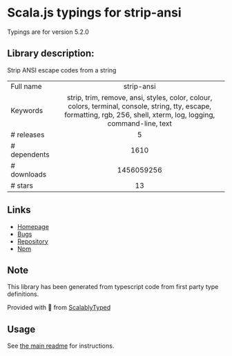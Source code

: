 
# Scala.js typings for strip-ansi

Typings are for version 5.2.0

## Library description:
Strip ANSI escape codes from a string

|                    |                 |
| ------------------ | :-------------: |
| Full name          | strip-ansi |
| Keywords           | strip, trim, remove, ansi, styles, color, colour, colors, terminal, console, string, tty, escape, formatting, rgb, 256, shell, xterm, log, logging, command-line, text |
| # releases         | 5 |
| # dependents       | 1610 |
| # downloads        | 1456059256 |
| # stars            | 13 |

## Links
- [Homepage](https://github.com/chalk/strip-ansi#readme)
- [Bugs](https://github.com/chalk/strip-ansi/issues)
- [Repository](https://github.com/chalk/strip-ansi)
- [Npm](https://www.npmjs.com/package/strip-ansi)
    


## Note
This library has been generated from typescript code from first party type definitions.

Provided with :purple_heart: from [ScalablyTyped](https://github.com/oyvindberg/ScalablyTyped)

## Usage
See [the main readme](../../readme.md) for instructions.


